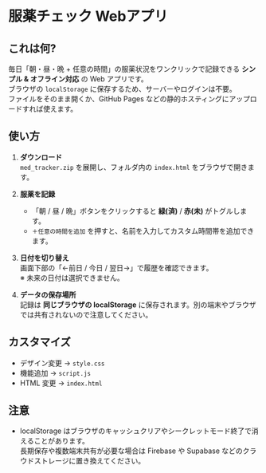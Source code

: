 # 服薬チェック Webアプリ

## これは何?
毎日「朝・昼・晩 + 任意の時間」の服薬状況をワンクリックで記録できる **シンプル & オフライン対応** の Web アプリです。  
ブラウザの `localStorage` に保存するため、サーバーやログインは不要。  
ファイルをそのまま開くか、GitHub Pages などの静的ホスティングにアップロードすれば使えます。

## 使い方

1. **ダウンロード**  
   `med_tracker.zip` を展開し、フォルダ内の `index.html` をブラウザで開きます。

2. **服薬を記録**  
   - 「朝 / 昼 / 晩」ボタンをクリックすると **緑(済)** / **赤(未)** がトグルします。  
   - `＋任意の時間を追加` を押すと、名前を入力してカスタム時間帯を追加できます。

3. **日付を切り替え**  
   画面下部の「←前日 / 今日 / 翌日→」で履歴を確認できます。  
   ※ 未来の日付は選択できません。

4. **データの保存場所**  
   記録は **同じブラウザの localStorage** に保存されます。別の端末やブラウザでは共有されないので注意してください。

## カスタマイズ
- デザイン変更 → `style.css`
- 機能追加 → `script.js`
- HTML 変更 → `index.html`

## 注意
- localStorage はブラウザのキャッシュクリアやシークレットモード終了で消えることがあります。  
  長期保存や複数端末共有が必要な場合は Firebase や Supabase などのクラウドストレージに置き換えてください。
